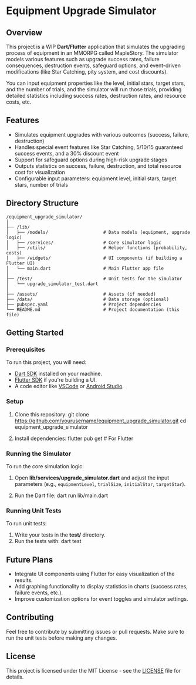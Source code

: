 # Equipment Upgrade Simulator

## Overview

This project is a WIP **Dart/Flutter** application that simulates the upgrading process of equipment in an MMORPG called MapleStory. The simulator models various features such as upgrade success rates, failure consequences, destruction events, safeguard options, and event-driven modifications (like Star Catching, pity system, and cost discounts).

You can input equipment properties like the level, initial stars, target stars, and the number of trials, and the simulator will run those trials, providing detailed statistics including success rates, destruction rates, and resource costs, etc.

## Features

- Simulates equipment upgrades with various outcomes (success, failure, destruction)
- Handles special event features like Star Catching, 5/10/15 guaranteed success events, and a 30% discount event
- Support for safeguard options during high-risk upgrade stages
- Outputs statistics on success, failure, destruction, and total resource cost for visualization
- Configurable input parameters: equipment level, initial stars, target stars, number of trials

## Directory Structure
```
/equipment_upgrade_simulator/
│
├── /lib/
│   ├── /models/                     # Data models (equipment, upgrade logic)
│   ├── /services/                   # Core simulator logic
│   ├── /utils/                      # Helper functions (probability, costs)
│   ├── /widgets/                    # UI components (if building a Flutter UI)
│   └── main.dart                    # Main Flutter app file
│
├── /test/                           # Unit tests for the simulator
│   └── upgrade_simulator_test.dart
│
├── /assets/                         # Assets (if needed)
├── /data/                           # Data storage (optional)
├── pubspec.yaml                     # Project dependencies
└── README.md                        # Project documentation (this file)
```
## Getting Started

### Prerequisites

To run this project, you will need:

- [Dart SDK](https://dart.dev/get-dart) installed on your machine.
- [Flutter SDK](https://flutter.dev/docs/get-started/install) if you're building a UI.
- A code editor like [VSCode](https://code.visualstudio.com/) or [Android Studio](https://developer.android.com/studio).

### Setup

1. Clone this repository:
   git clone https://github.com/yourusername/equipment_upgrade_simulator.git
   cd equipment_upgrade_simulator

2. Install dependencies:
   flutter pub get  # For Flutter

### Running the Simulator

To run the core simulation logic:

1. Open **lib/services/upgrade_simulator.dart** and adjust the input parameters (e.g., `equipmentLevel`, `trialSize`, `initialStar`, `targetStar`).

2. Run the Dart file:
   dart run lib/main.dart

### Running Unit Tests

To run unit tests:

1. Write your tests in the **test/** directory.
2. Run the tests with:
   dart test

## Future Plans

- Integrate UI components using Flutter for easy visualization of the results.
- Add graphing functionality to display statistics in charts (success rates, failure events, etc.).
- Improve customization options for event toggles and simulator settings.

## Contributing

Feel free to contribute by submitting issues or pull requests. Make sure to run the unit tests before making any changes.

## License

This project is licensed under the MIT License - see the [LICENSE](LICENSE) file for details.
